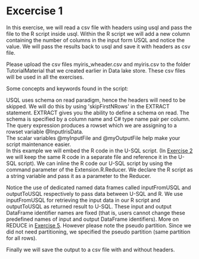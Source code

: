 # Excercise 1

In this exercise, we will read a csv file with headers using usql and pass the file to the R script inside usql. Within the R script we will add a new column containing the number of columns in the input form USQL and notice the value. We will pass the results back to usql and save it with headers as csv file.

Please upload the csv files myiris_wheader.csv and myiris.csv to the folder TutorialMaterial that we created earlier in Data lake store. These csv files will be used in all the exercises.

Some concepts and keywords found in the script:  

USQL uses schema on read paradigm, hence the headers will need to be skipped. We will do this by using 'skipFirstNRows' in the EXTRACT statement. EXTRACT gives you the ability to define a schema on read. The schema is specified by a column name and C# type name pair per column.      
The query expression produces a rowset which we are assigning to a rowset variable @InputIrisData.  
The scalar variables @myInputFile and @myOutputFile help make your script maintenance easier.  
In this example we will embed the R code in the U-SQL script. (In [Exercise 2](../Exercise2/) we will keep the same R code in a separate file and reference it in the U-SQL script). We can inline the R code our U-SQL script by using the command parameter of the Extension.R.Reducer. We declare the R script as a string variable and pass it as a parameter to the Reducer.

Notice the use of dedicated named data frames called inputFromUSQL and outputToUSQL respectively to pass data between U-SQL and R. We use inputFromUSQL for retrieving the input data in our R script and outputToUSQL as returned result to U-SQL. These input and output DataFrame identifier names are fixed (that is, users cannot change these predefined names of input and output DataFrame identifiers). More on REDUCE in [Exercise 5](../Exercise5/). However please note the pseudo partition. Since we did not need partitioning, we specified the pseudo partition (same partition for all rows).

Finally we will save the output to a csv file with and without headers.
